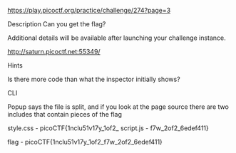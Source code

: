 https://play.picoctf.org/practice/challenge/274?page=3

Description
Can you get the flag?

Additional details will be available after launching your challenge instance.

http://saturn.picoctf.net:55349/

Hints

Is there more code than what the inspector initially shows?

CLI

Popup says the file is split, and if you look at the page source there are two includes that contain pieces of the flag

style.css - picoCTF{1nclu51v17y_1of2_
script.js - f7w_2of2_6edef411}

flag - picoCTF{1nclu51v17y_1of2_f7w_2of2_6edef411}
